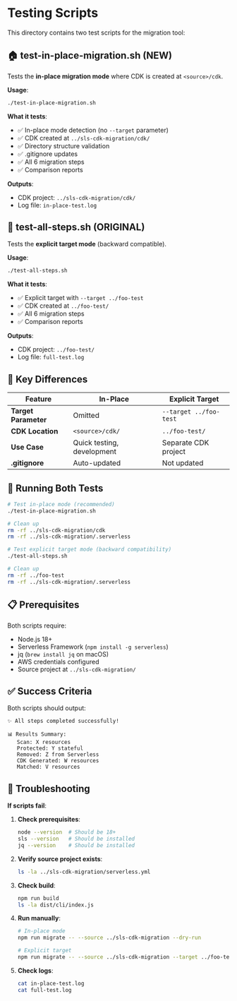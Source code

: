 # Testing Scripts

This directory contains two test scripts for the migration tool:

## 🏠 test-in-place-migration.sh (NEW)

Tests the **in-place migration mode** where CDK is created at `<source>/cdk`.

**Usage**:
```bash
./test-in-place-migration.sh
```

**What it tests**:
- ✅ In-place mode detection (no `--target` parameter)
- ✅ CDK created at `../sls-cdk-migration/cdk/`
- ✅ Directory structure validation
- ✅ .gitignore updates
- ✅ All 6 migration steps
- ✅ Comparison reports

**Outputs**:
- CDK project: `../sls-cdk-migration/cdk/`
- Log file: `in-place-test.log`

## 📂 test-all-steps.sh (ORIGINAL)

Tests the **explicit target mode** (backward compatible).

**Usage**:
```bash
./test-all-steps.sh
```

**What it tests**:
- ✅ Explicit target with `--target ../foo-test`
- ✅ CDK created at `../foo-test/`
- ✅ All 6 migration steps
- ✅ Comparison reports

**Outputs**:
- CDK project: `../foo-test/`
- Log file: `full-test.log`

## 🔄 Key Differences

| Feature | In-Place | Explicit Target |
|---------|----------|-----------------|
| **Target Parameter** | Omitted | `--target ../foo-test` |
| **CDK Location** | `<source>/cdk/` | `../foo-test/` |
| **Use Case** | Quick testing, development | Separate CDK project |
| **.gitignore** | Auto-updated | Not updated |

## 🧪 Running Both Tests

```bash
# Test in-place mode (recommended)
./test-in-place-migration.sh

# Clean up
rm -rf ../sls-cdk-migration/cdk
rm -rf ../sls-cdk-migration/.serverless

# Test explicit target mode (backward compatibility)
./test-all-steps.sh

# Clean up
rm -rf ../foo-test
rm -rf ../sls-cdk-migration/.serverless
```

## 📋 Prerequisites

Both scripts require:
- Node.js 18+
- Serverless Framework (`npm install -g serverless`)
- jq (`brew install jq` on macOS)
- AWS credentials configured
- Source project at `../sls-cdk-migration/`

## ✅ Success Criteria

Both scripts should output:
```
✨ All steps completed successfully!

📊 Results Summary:
   Scan: X resources
   Protected: Y stateful
   Removed: Z from Serverless
   CDK Generated: W resources
   Matched: V resources
```

## 🐛 Troubleshooting

**If scripts fail**:

1. **Check prerequisites**:
   ```bash
   node --version  # Should be 18+
   sls --version   # Should be installed
   jq --version    # Should be installed
   ```

2. **Verify source project exists**:
   ```bash
   ls -la ../sls-cdk-migration/serverless.yml
   ```

3. **Check build**:
   ```bash
   npm run build
   ls -la dist/cli/index.js
   ```

4. **Run manually**:
   ```bash
   # In-place mode
   npm run migrate -- --source ../sls-cdk-migration --dry-run

   # Explicit target
   npm run migrate -- --source ../sls-cdk-migration --target ../foo-test --dry-run
   ```

5. **Check logs**:
   ```bash
   cat in-place-test.log
   cat full-test.log
   ```
